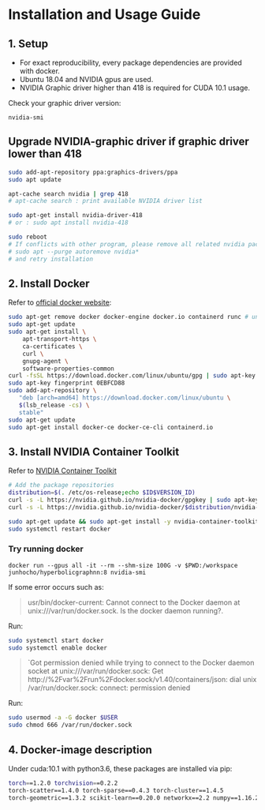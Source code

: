 # Installation and Usage Guide


## 1. Setup

- For exact reproducibility, every package dependencies are provided with docker.
- Ubuntu 18.04 and NVIDIA gpus are used.
- NVIDIA Graphic driver higher than 418 is required for CUDA 10.1 usage.

Check your graphic driver version:

```nvidia-smi```

## Upgrade NVIDIA-graphic driver if graphic driver lower than 418

```bash
sudo add-apt-repository ppa:graphics-drivers/ppa
sudo apt update

apt-cache search nvidia | grep 418
# apt-cache search : print available NVIDIA driver list

sudo apt-get install nvidia-driver-418
# or : sudo apt install nvidia-418 

sudo reboot
# If conflicts with other program, please remove all related nvidia packges:
# sudo apt --purge autoremove nvidia*
# and retry installation
```


## 2. Install Docker

Refer to [official docker website](https://docs.docker.com/install/linux/docker-ce/ubuntu/):

```bash
sudo apt-get remove docker docker-engine docker.io containerd runc # uninstall old docker version
sudo apt-get update
sudo apt-get install \
    apt-transport-https \
    ca-certificates \
    curl \
    gnupg-agent \
    software-properties-common
curl -fsSL https://download.docker.com/linux/ubuntu/gpg | sudo apt-key add -
sudo apt-key fingerprint 0EBFCD88
sudo add-apt-repository \
   "deb [arch=amd64] https://download.docker.com/linux/ubuntu \
   $(lsb_release -cs) \
   stable"
sudo apt-get update
sudo apt-get install docker-ce docker-ce-cli containerd.io
```

## 3. Install NVIDIA Container Toolkit

Refer to [NVIDIA Container Toolkit](https://github.com/NVIDIA/nvidia-docker)

```bash
# Add the package repositories
distribution=$(. /etc/os-release;echo $ID$VERSION_ID)
curl -s -L https://nvidia.github.io/nvidia-docker/gpgkey | sudo apt-key add -
curl -s -L https://nvidia.github.io/nvidia-docker/$distribution/nvidia-docker.list | sudo tee /etc/apt/sources.list.d/nvidia-docker.list

sudo apt-get update && sudo apt-get install -y nvidia-container-toolkit
sudo systemctl restart docker
```

### Try running docker

```docker run --gpus all -it --rm --shm-size 100G -v $PWD:/workspace  junhocho/hyperbolicgraphnn:8 nvidia-smi```

If some error occurs such as:

> usr/bin/docker-current: Cannot connect to the Docker daemon at unix:///var/run/docker.sock. Is the docker daemon running?.

Run:

```bash
sudo systemctl start docker
sudo systemctl enable docker
```

> `Got permission denied while trying to connect to the Docker daemon socket at unix:///var/run/docker.sock: Get http://%2Fvar%2Frun%2Fdocker.sock/v1.40/containers/json: dial unix /var/run/docker.sock: connect: permission denied

Run: 

```bash
sudo usermod -a -G docker $USER
sudo chmod 666 /var/run/docker.sock
```

## 4. Docker-image description

Under cuda:10.1 with python3.6, these packages are installed via pip:

```bash
torch==1.2.0 torchvision==0.2.2
torch-scatter==1.4.0 torch-sparse==0.4.3 torch-cluster==1.4.5
torch-geometric==1.3.2 scikit-learn==0.20.0 networkx==2.2 numpy==1.16.2
```

